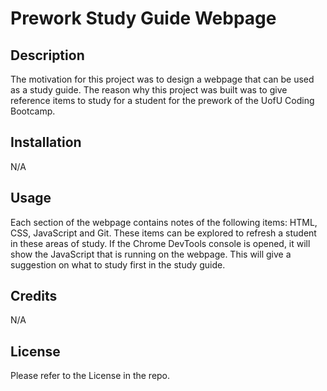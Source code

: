 # Prework Study Guide Webpage

## Description

The motivation for this project was to design a webpage that can be used as a study guide. The reason why this project was built was to give reference items to study for a student for the prework of the UofU Coding Bootcamp.

## Installation

N/A

## Usage

Each section of the webpage contains notes of the following items: HTML, CSS, JavaScript and Git. These items can be explored to refresh a student in these areas of study. If the Chrome DevTools console is opened, it will show the JavaScript that is running on the webpage. This will give a suggestion on what to study first in the study guide.

## Credits

N/A

## License

Please refer to the License in the repo.
